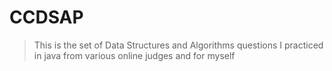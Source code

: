 # CCDSAP
>This is the set of Data Structures and Algorithms questions I practiced in java from various online judges and for myself
